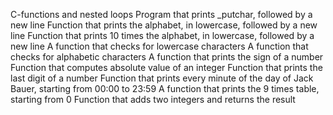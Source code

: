C-functions and nested loops
Program that prints _putchar, followed by a new line
Function that prints the alphabet, in lowercase, followed by a new line
Function that prints 10 times the alphabet, in lowercase, followed by a new line
A function that checks for lowercase characters
A function that checks for alphabetic characters
A function that prints the sign of a number
Function that computes absolute value of an integer
Function that prints the last digit of a number
Function that prints every minute of the day of Jack Bauer, starting from 00:00 to 23:59
A function that prints the 9 times table, starting from 0
Function that adds two integers and returns the result
